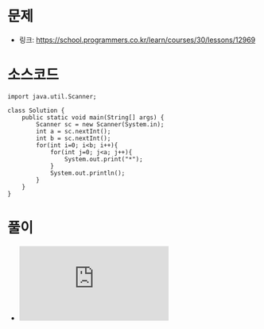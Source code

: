# 문제
- 링크: 
<https://school.programmers.co.kr/learn/courses/30/lessons/12969>

# 소스코드
```
import java.util.Scanner;

class Solution {
    public static void main(String[] args) {
        Scanner sc = new Scanner(System.in);
        int a = sc.nextInt();
        int b = sc.nextInt();
        for(int i=0; i<b; i++){
            for(int j=0; j<a; j++){
                System.out.print("*");
            }
            System.out.println();
        }
    }
}
```
# 풀이
- ![Scanner 개념](https://github.com/kabommm/TIL/blob/main/Language/JAVA/Scanner.md)
